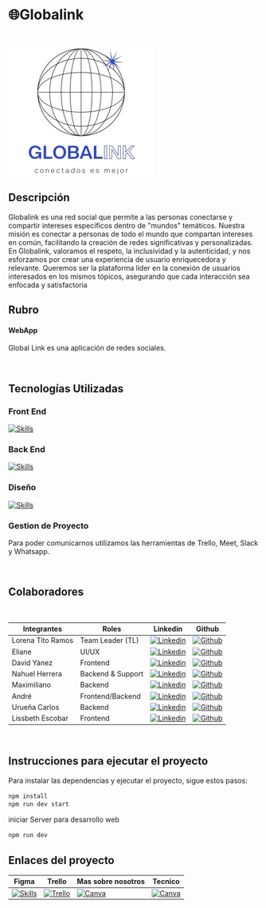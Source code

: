 # 🌐Globalink

<br/>

![Global Link](globallink.jpg)

## Descripción

<p>Globalink es una red social que permite a las personas conectarse y compartir intereses específicos dentro de "mundos" temáticos. Nuestra misión es conectar a personas de todo el mundo que compartan intereses en común, facilitando la creación de redes significativas y personalizadas. En Globalink, valoramos el respeto, la inclusividad y la autenticidad, y nos esforzamos por crear una experiencia de usuario enriquecedora y relevante. Queremos ser la plataforma líder en la conexión de usuarios interesados en los mismos tópicos, asegurando que cada interacción sea enfocada y satisfactoria</p>

## Rubro
#### WebApp
Global Link es una aplicación de redes sociales.

<br/>

## Tecnologías Utilizadas

### Front End

[![Skills](https://skillicons.dev/icons?i=tailwind,react)](https://skillicons.dev)

### Back End

[![Skills](https://skillicons.dev/icons?i=nodejs,next,mongodb)](https://skillicons.dev)

### Diseño

[![Skills](https://skillicons.dev/icons?i=figma)](https://skillicons.dev)

### Gestion de Proyecto

<p>Para poder comunicarnos utilizamos las herramientas de Trello, Meet, Slack y Whatsapp.</p>

<br/>

## Colaboradores

<br/>

| Integrantes | Roles | Linkedin | Github |
| ----------- | ----- | -------- | ------ |
| Lorena Tito Ramos | Team Leader (TL) | [![Linkedin](https://img.shields.io/badge/LinkedIn-0077B5?style=for-the-badge&logo=linkedin&logoColor=white)]()  | [![Github](https://img.shields.io/badge/GitHub-100000?style=for-the-badge&logo=github&logoColor=white)]()|
| Eliane | UI/UX | [![Linkedin](https://img.shields.io/badge/LinkedIn-0077B5?style=for-the-badge&logo=linkedin&logoColor=white)]()  | [![Github](https://img.shields.io/badge/GitHub-100000?style=for-the-badge&logo=github&logoColor=white)]()|
| David Yánez | Frontend | [![Linkedin](https://img.shields.io/badge/LinkedIn-0077B5?style=for-the-badge&logo=linkedin&logoColor=white)]()  | [![Github](https://img.shields.io/badge/GitHub-100000?style=for-the-badge&logo=github&logoColor=white)]()|
| Nahuel Herrera | Backend & Support | [![Linkedin](https://img.shields.io/badge/LinkedIn-0077B5?style=for-the-badge&logo=linkedin&logoColor=white)](https://www.linkedin.com/in/nahuel-rodrigo-herrera-a297b31b9/)  | [![Github](https://img.shields.io/badge/GitHub-100000?style=for-the-badge&logo=github&logoColor=white)](https://github.com/Nahuehue)|
| Maximiliano | Backend | [![Linkedin](https://img.shields.io/badge/LinkedIn-0077B5?style=for-the-badge&logo=linkedin&logoColor=white)]()  | [![Github](https://img.shields.io/badge/GitHub-100000?style=for-the-badge&logo=github&logoColor=white)]()|
| André | Frontend/Backend | [![Linkedin](https://img.shields.io/badge/LinkedIn-0077B5?style=for-the-badge&logo=linkedin&logoColor=white)]()  | [![Github](https://img.shields.io/badge/GitHub-100000?style=for-the-badge&logo=github&logoColor=white)]()|
| Urueña Carlos | Backend | [![Linkedin](https://img.shields.io/badge/LinkedIn-0077B5?style=for-the-badge&logo=linkedin&logoColor=white)]()  | [![Github](https://img.shields.io/badge/GitHub-100000?style=for-the-badge&logo=github&logoColor=white)]()|
| Lissbeth Escobar | Frontend | [![Linkedin](https://img.shields.io/badge/LinkedIn-0077B5?style=for-the-badge&logo=linkedin&logoColor=white)](https://www.linkedin.com/in/lissbethe)  | [![Github](https://img.shields.io/badge/GitHub-100000?style=for-the-badge&logo=github&logoColor=white)](https://github.com/LissbethE)|

<br/>

## Instrucciones para ejecutar el proyecto

<p>Para instalar las dependencias y ejecutar el proyecto, sigue estos pasos:</p>

```sh
npm install
npm run dev start
```
iniciar Server para desarrollo web
```sh
npm run dev
```
## Enlaces del proyecto
| Figma | Trello | Mas sobre nosotros | Tecnico |
|-------|--------|-------------------|---------------|
|[![Skills](https://skillicons.dev/icons?i=figma)](https://www.figma.com/design/F5V2Gx1GoF2veVFsPD9Hn2/GLOBALink?node-id=0-1&t=ummJICCQ8wa715Kw-0)|[![Trello](https://img.shields.io/badge/Trello-0052CC?style=for-the-badge&logo=trello&logoColor=white)](https://trello.com) | [![Canva](https://img.shields.io/badge/Canva-00C4CC?style=for-the-badge&logo=canva&logoColor=white)](https://www.canva.com/design/DAGLaMiEPcU/WwfgUNTqXlbj9IXzX9d_Bw/edit?utm_content=DAGLaMiEPcU&utm_campaign=designshare&utm_medium=link2&utm_source=sharebutton) | [![Canva](https://img.shields.io/badge/Canva-00C4CC?style=for-the-badge&logo=canva&logoColor=white)](https://www.canva.com/design/DAGLaMiEPcU/WwfgUNTqXlbj9IXzX9d_Bw/edit?utm_content=DAGLaMiEPcU&utm_campaign=designshare&utm_medium=link2&utm_source=sharebutton) |        
